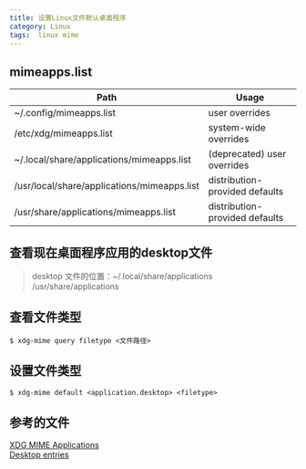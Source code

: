 ```yaml
---
title: 设置Linux文件默认桌面程序        
category: Linux     
tags:  linux mime   
---
```


## mimeapps.list

Path                    | Usage
------------------------|----------
~/.config/mimeapps.list |user overrides
/etc/xdg/mimeapps.list  |system-wide overrides
~/.local/share/applications/mimeapps.list   |(deprecated) user overrides
/usr/local/share/applications/mimeapps.list |distribution-provided defaults
/usr/share/applications/mimeapps.list       |distribution-provided defaults

## 查看现在桌面程序应用的desktop文件

> desktop 文件的位置：~/.local/share/applications  /usr/share/applications

## 查看文件类型

```shell
$ xdg-mime query filetype <文件路径>
```

## 设置文件类型

```shell
$ xdg-mime default <application.desktop> <filetype>
```


<!-- more -->

## 参考的文件

[XDG MIME Applications](https://wiki.archlinux.org/index.php/XDG_MIME_Applications)      
[Desktop entries](https://wiki.archlinux.org/index.php/Desktop_entries)
